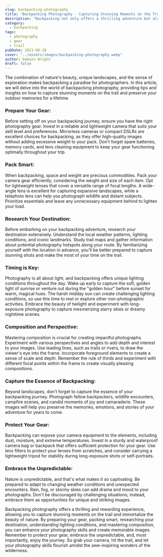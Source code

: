 ```yaml
---
slug: backpacking-photography
title: "Backpacking Photography - Capturing Stunning Moments on the Trail"
description: "Backpacking not only offers a thrilling adventure but also presents incredible opportunities for capturing breathtaking photographs."
category:
  - backpacking
tags:
  - photography
  - gear
  - trail
pubDate: 2023-08-20
cover: "../assets/images/backpacking-photography.webp"
author: Damien Wright
draft: false
---
```


The combination of nature's beauty, unique landscapes, and the sense of exploration makes backpacking a paradise for photographers. In this article, we will delve into the world of backpacking photography, providing tips and insights on how to capture stunning moments on the trail and preserve your outdoor memories for a lifetime.

### Prepare Your Gear:

Before setting off on your backpacking journey, ensure you have the right photography gear. Invest in a reliable and lightweight camera that suits your skill level and preferences. Mirrorless cameras or compact DSLRs are excellent choices for backpacking, as they offer high-quality images without adding excessive weight to your pack. Don't forget spare batteries, memory cards, and lens cleaning equipment to keep your gear functioning optimally throughout your trip.

### Pack Smart:

When backpacking, space and weight are precious commodities. Pack your camera gear efficiently, considering the weight and size of each item. Opt for lightweight lenses that cover a versatile range of focal lengths. A wide-angle lens is excellent for capturing expansive landscapes, while a telephoto lens can help you photograph wildlife and distant subjects. Prioritize essentials and leave any unnecessary equipment behind to lighten your load.

### Research Your Destination:

Before embarking on your backpacking adventure, research your destination extensively. Understand the local weather patterns, lighting conditions, and iconic landmarks. Study trail maps and gather information about potential photography hotspots along your route. By familiarizing yourself with the location in advance, you'll be better prepared to capture stunning shots and make the most of your time on the trail.

### Timing is Key:

Photography is all about light, and backpacking offers unique lighting conditions throughout the day. Wake up early to capture the soft, golden light of sunrise or venture out during the "golden hour" before sunset for warm, magical hues. The harsh midday sun can create challenging lighting conditions, so use this time to rest or explore other non-photographic activities. Embrace the beauty of twilight and experiment with long-exposure photography to capture mesmerizing starry skies or dreamy nighttime scenes.

### Composition and Perspective:

Mastering composition is crucial for creating impactful photographs. Experiment with various perspectives and angles to add depth and interest to your images. Use leading lines, such as trails or rivers, to draw the viewer's eye into the frame. Incorporate foreground elements to create a sense of scale and depth. Remember the rule of thirds and experiment with different focal points within the frame to create visually pleasing compositions.

### Capture the Essence of Backpacking:

Beyond landscapes, don't forget to capture the essence of your backpacking journey. Photograph fellow backpackers, wildlife encounters, campfire scenes, and candid moments of joy and camaraderie. These images will help you preserve the memories, emotions, and stories of your adventure for years to come.

### Protect Your Gear:

Backpacking can expose your camera equipment to the elements, including dust, moisture, and extreme temperatures. Invest in a sturdy and waterproof camera bag or backpack that offers sufficient protection for your gear. Use lens filters to protect your lenses from scratches, and consider carrying a lightweight tripod for stability during long-exposure shots or self-portraits.

### Embrace the Unpredictable:

Nature is unpredictable, and that's what makes it so captivating. Be prepared to adapt to changing weather conditions and unexpected encounters. Rain, fog, or stormy skies can add drama and mood to your photographs. Don't be discouraged by challenging situations; instead, embrace them as opportunities for unique and striking images.

Backpacking photography offers a thrilling and rewarding experience, allowing you to capture stunning moments on the trail and immortalize the beauty of nature. By preparing your gear, packing smart, researching your destination, understanding lighting conditions, and mastering composition, you can enhance your photography skills and create memorable images. Remember to protect your gear, embrace the unpredictable, and, most importantly, enjoy the journey. So grab your camera, hit the trail, and let your photography skills flourish amidst the awe-inspiring wonders of the wilderness.